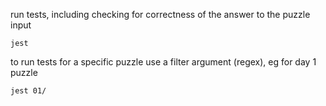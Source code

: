 run tests, including checking for correctness of the answer to the puzzle input 
```
jest 
```
to run tests for a specific puzzle use a filter argument (regex), eg for day 1 puzzle
```
jest 01/
```